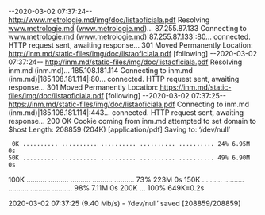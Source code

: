 --2020-03-02 07:37:24--  http://www.metrologie.md/img/doc/listaoficiala.pdf
Resolving www.metrologie.md (www.metrologie.md)... 87.255.87.133
Connecting to www.metrologie.md (www.metrologie.md)|87.255.87.133|:80... connected.
HTTP request sent, awaiting response... 301 Moved Permanently
Location: http://inm.md/static-files/img/doc/listaoficiala.pdf [following]
--2020-03-02 07:37:24--  http://inm.md/static-files/img/doc/listaoficiala.pdf
Resolving inm.md (inm.md)... 185.108.181.114
Connecting to inm.md (inm.md)|185.108.181.114|:80... connected.
HTTP request sent, awaiting response... 301 Moved Permanently
Location: https://inm.md/static-files/img/doc/listaoficiala.pdf [following]
--2020-03-02 07:37:25--  https://inm.md/static-files/img/doc/listaoficiala.pdf
Connecting to inm.md (inm.md)|185.108.181.114|:443... connected.
HTTP request sent, awaiting response... 200 OK
Cookie coming from inm.md attempted to set domain to $host
Length: 208859 (204K) [application/pdf]
Saving to: ‘/dev/null’

     0K .......... .......... .......... .......... .......... 24% 6.95M 0s
    50K .......... .......... .......... .......... .......... 49% 6.90M 0s
   100K .......... .......... .......... .......... .......... 73%  223M 0s
   150K .......... .......... .......... .......... .......... 98% 7.11M 0s
   200K ...                                                   100%  649K=0.2s

2020-03-02 07:37:25 (9.40 Mb/s) - ‘/dev/null’ saved [208859/208859]

